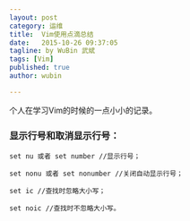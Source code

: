 ```yaml
---
layout: post
category: 运维
title:  Vim使用点滴总结
date:   2015-10-26 09:37:05
tagline: by WuBin 武斌
tags: [Vim]
published: true
author: wubin

---
```


个人在学习Vim的时候的一点小小的记录。

<!--more-->


### 显示行号和取消显示行号：

	set nu 或者 set number //显示行号；

	set nonu 或者 set nonumber //关闭自动显示行号；

	set ic //查找时忽略大小写；

	set noic //查找时不忽略大小写。

